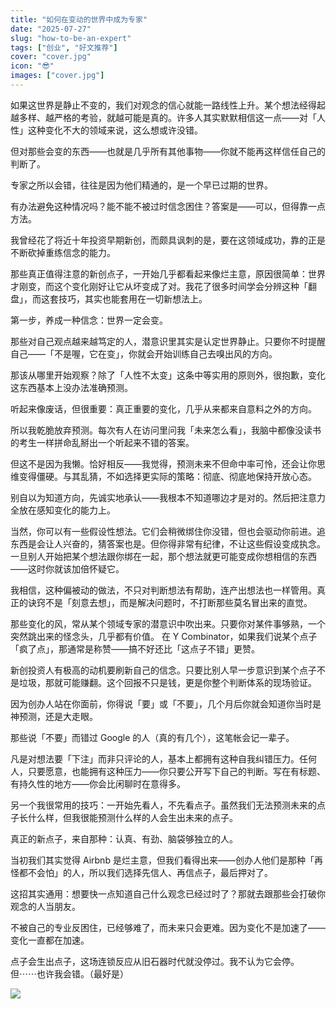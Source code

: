 ```yaml
---
title: "如何在变动的世界中成为专家"
date: "2025-07-27"
slug: "how-to-be-an-expert"
tags: ["创业", "好文推荐"]
cover: "cover.jpg"
icon: "😎"
images: ["cover.jpg"]
---
```

如果这世界是静止不变的，我们对观念的信心就能一路线性上升。某个想法经得起越多样、越严格的考验，就越可能是真的。许多人其实默默相信这一点——对「人性」这种变化不大的领域来说，这么想或许没错。



但对那些会变的东西——也就是几乎所有其他事物——你就不能再这样信任自己的判断了。



专家之所以会错，往往是因为他们精通的，是一个早已过期的世界。



有办法避免这种情况吗？能不能不被过时信念困住？答案是——可以，但得靠一点方法。



我曾经花了将近十年投资早期新创，而颇具讽刺的是，要在这领域成功，靠的正是不断砍掉重练信念的能力。



那些真正值得注意的新创点子，一开始几乎都看起来像烂主意，原因很简单：世界才刚变，而这个变化刚好让它从坏变成了对。我花了很多时间学会分辨这种「翻盘」，而这套技巧，其实也能套用在一切新想法上。



第一步，养成一种信念：世界一定会变。



那些对自己观点越来越笃定的人，潜意识里其实是认定世界静止。只要你不时提醒自己——「不是喔，它在变」，你就会开始训练自己去嗅出风的方向。



那该从哪里开始观察？除了「人性不太变」这条中等实用的原则外，很抱歉，变化这东西基本上没办法准确预测。



听起来像废话，但很重要：真正重要的变化，几乎从来都来自意料之外的方向。



所以我乾脆放弃预测。每次有人在访问里问我「未来怎么看」，我脑中都像没读书的考生一样拼命乱掰出一个听起来不错的答案。



但这不是因为我懒。恰好相反——我觉得，预测未来不但命中率可怜，还会让你思维变得僵硬。与其乱猜，不如选择更实际的策略：彻底、彻底地保持开放心态。



别自以为知道方向，先诚实地承认——我根本不知道哪边才是对的。然后把注意力全放在感知变化的能力上。



当然，你可以有一些假设性想法。它们会稍微绑住你没错，但也会驱动你前进。追东西是会让人兴奋的，猜答案也是。但你得非常有纪律，不让这些假设变成执念。
一旦别人开始把某个想法跟你绑在一起，那个想法就更可能变成你想相信的东西——这时你就该加倍怀疑它。



我相信，这种偏被动的做法，不只对判断想法有帮助，连产出想法也一样管用。真正的诀窍不是「刻意去想」，而是解决问题时，不打断那些莫名冒出来的直觉。



那些变化的风，常从某个领域专家的潜意识中吹出来。只要你对某件事够熟，一个突然跳出来的怪念头，几乎都有价值。
在 Y Combinator，如果我们说某个点子「疯了点」，那通常是称赞——搞不好还比「这点子不错」更赞。



新创投资人有极高的动机要刷新自己的信念。只要比别人早一步意识到某个点子不是垃圾，那就可能赚翻。这个回报不只是钱，更是你整个判断体系的现场验证。



因为创办人站在你面前，你得说「要」或「不要」，几个月后你就会知道你当时是神预测，还是大走眼。



那些说「不要」而错过 Google 的人（真的有几个），这笔帐会记一辈子。



凡是对想法要「下注」而非只评论的人，基本上都拥有这种自我纠错压力。任何人，只要愿意，也能拥有这种压力——你只要公开写下自己的判断。写在有标题、有持久性的地方——你会比闲聊时在意得多。



另一个我很常用的技巧：一开始先看人，不先看点子。虽然我们无法预测未来的点子长什么样，但我很能预测什么样的人会生出未来的点子。



真正的新点子，来自那种：认真、有劲、脑袋够独立的人。



当初我们其实觉得 Airbnb 是烂主意，但我们看得出来——创办人他们是那种「再怪都不会怕」的人，所以我们选择先信人、再信点子，最后押对了。



这招其实通用：想要快一点知道自己什么观念已经过时了？那就去跟那些会打破你观念的人当朋友。



不被自己的专业反困住，已经够难了，而未来只会更难。因为变化不是加速了——变化一直都在加速。



点子会生出点子，这场连锁反应从旧石器时代就没停过。我不认为它会停。
但⋯⋯也许我会错。（最好是）




![](https://prod-files-secure.s3.us-west-2.amazonaws.com/112d0858-5090-4d34-a606-b75eb8d65fd2/46476355-9cf3-4e99-9b7a-3531bc426380/1000202064.png?X-Amz-Algorithm=AWS4-HMAC-SHA256&X-Amz-Content-Sha256=UNSIGNED-PAYLOAD&X-Amz-Credential=ASIAZI2LB466XUULIUSI%2F20251005%2Fus-west-2%2Fs3%2Faws4_request&X-Amz-Date=20251005T203015Z&X-Amz-Expires=3600&X-Amz-Security-Token=IQoJb3JpZ2luX2VjEOL%2F%2F%2F%2F%2F%2F%2F%2F%2F%2FwEaCXVzLXdlc3QtMiJGMEQCIDduPR8sXlYeGCHMwTso4ndSgEhZsz2attvoq680uBq2AiAc87oq3YgF2GP2f3XB1e6JVF2hKLC6x5jOiPPSCr5gpCr%2FAwh7EAAaDDYzNzQyMzE4MzgwNSIMOxcAiopfqsp6%2BF%2BRKtwDmKqKlf4XHon0YdT%2F%2BK1pl9d9sobpjX1T0NdokQgOPtxc69N4f7ysPF3u891TrNfzXLQwbSlBVLV3ICFCnL7%2FzTayxZbVDNlNcf8YdpsaphgZdlnfvl%2B2gUN0FjX8n%2F932PsbHmhxGh5PKm6M%2BdxWb%2BlI5OeCPhKvyf59Yi7HXFmgiZ%2FWUMe32YploS3jOP%2B5oyItog1qS5FSRp%2BNYisy1BCgjkere8BIxX%2FpVWjwSHDnCtNeA0njKeb%2Fb2oqQyQdSv%2FV86PP3R%2BDFidWkfgWPwYIwOHMx%2FVgeivaAYpneDrqr6ORtr4a15qZ8sSllKvE9K%2BDh3VBCIJJW4OIRXlmuOObjJ9KLZ6HnttGw0BvTYWXDWDuRE7muX5N7HDDEwqUydlffjK1EYmsBqqUtwz7QSEPWn75WDjiyplcXsDjVh8LdnZ1hc%2Bz9rrt3MXT4w8rHbVDttIq61BXsYDeLSeZod5oelW04Fkj0KLZnb0DUhjoN%2B7lripmr15xdP2y48dVW1UCkggKZt1Y8LW6MhSK6AZvrzNdkHS3N%2FKXp48%2BQ0bhXL1pE%2FGwTVZayaASOG0i6mcFGQ6wEPfrXbWl1C43iaxwKoK7TkNFgpAy%2BXWNp3yF7tuSLdE4JbGoIGQwzOiKxwY6pgEA0jNhIhDIXltXLWXglFa76U8Ewfha%2F7RgTIOoq2Ybv2fOL4JRRFrISzLwGl6bcm0uW7F%2BwiJZ1RXyuXGgeY10%2Fq%2B%2Bs%2BDBkHAWX48EOufb5Y7ihZ2sdeamLFoyV9cyOofaKV5imml6TFmG8HPoVOWkjepqXUHDImwlNwcxL2AVtuEbk6AltakBuT1wy9rM7w3nLz3KoHfwayzrsR%2BQ18XAz%2FjDs%2Bhr&X-Amz-Signature=795fc27b740ef3b91a3129bf22029c075f66a0ab906df9c6ee760fb87525e2d3&X-Amz-SignedHeaders=host&x-amz-checksum-mode=ENABLED&x-id=GetObject)

